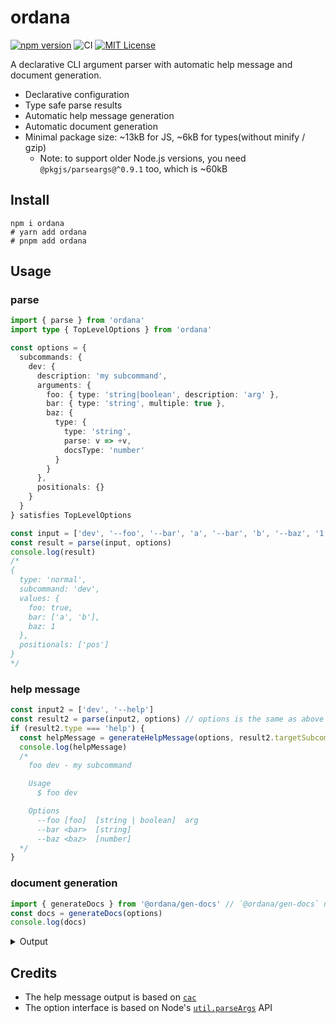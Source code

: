 # ordana

[![npm version](https://badge.fury.io/js/ordana.svg)](https://badge.fury.io/js/ordana) ![CI](https://github.com/sapphi-red/ordana/workflows/CI/badge.svg) [![MIT License](http://img.shields.io/badge/license-MIT-blue.svg?style=flat)](LICENSE)

A declarative CLI argument parser with automatic help message and document generation.

- Declarative configuration
- Type safe parse results
- Automatic help message generation
- Automatic document generation
- Minimal package size: ~13kB for JS, ~6kB for types(without minify / gzip)
  - Note: to support older Node.js versions, you need `@pkgjs/parseargs@^0.9.1` too, which is ~60kB

## Install

```shell
npm i ordana
# yarn add ordana
# pnpm add ordana
```

## Usage

### parse

```ts
import { parse } from 'ordana'
import type { TopLevelOptions } from 'ordana'

const options = {
  subcommands: {
    dev: {
      description: 'my subcommand',
      arguments: {
        foo: { type: 'string|boolean', description: 'arg' },
        bar: { type: 'string', multiple: true },
        baz: {
          type: {
            type: 'string',
            parse: v => +v,
            docsType: 'number'
          }
        }
      },
      positionals: {}
    }
  }
} satisfies TopLevelOptions

const input = ['dev', '--foo', '--bar', 'a', '--bar', 'b', '--baz', '1', 'pos'] // process.argv.slice(2)
const result = parse(input, options)
console.log(result)
/*
{
  type: 'normal',
  subcommand: 'dev',
  values: {
    foo: true,
    bar: ['a', 'b'],
    baz: 1
  },
  positionals: ['pos']
}
*/
```

### help message

```ts
const input2 = ['dev', '--help']
const result2 = parse(input2, options) // options is the same as above
if (result2.type === 'help') {
  const helpMessage = generateHelpMessage(options, result2.targetSubcommand)
  console.log(helpMessage)
  /*
    foo dev - my subcommand

    Usage
      $ foo dev

    Options
      --foo [foo]  [string | boolean]  arg
      --bar <bar>  [string]
      --baz <baz>  [number]
  */
}
```

### document generation

```ts
import { generateDocs } from '@ordana/gen-docs' // `@ordana/gen-docs` needs to be installed separately
const docs = generateDocs(options)
console.log(docs)
```

<details>
<summary>Output</summary>

### `foo dev`

my subcommand

#### Usage

```bash
foo dev
```

#### Options

| Options       | Type                | Description |
| ------------- | ------------------- | ----------- |
| `--foo [foo]` | `string \| boolean` | arg         |
| `--bar <bar>` | `string`            |             |
| `--baz <baz>` | `number`            |             |

</details>

## Credits

- The help message output is based on [`cac`](https://github.com/cacjs/cac)
- The option interface is based on Node's [`util.parseArgs`](https://nodejs.org/docs/latest-v22.x/api/util.html#utilparseargsconfig) API

